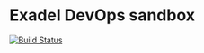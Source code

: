 # Exadel DevOps sandbox

[![Build Status](http://jenkins.pedanov.com:8080/buildStatus/icon?job=docker_pipline%2Fmain)](http://jenkins.pedanov.com:8080/job/docker_pipline/job/main/)

